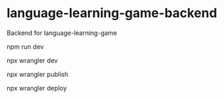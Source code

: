 # language-learning-game-backend
Backend for language-learning-game

npm run dev 

npx wrangler dev

npx wrangler publish

npx wrangler deploy